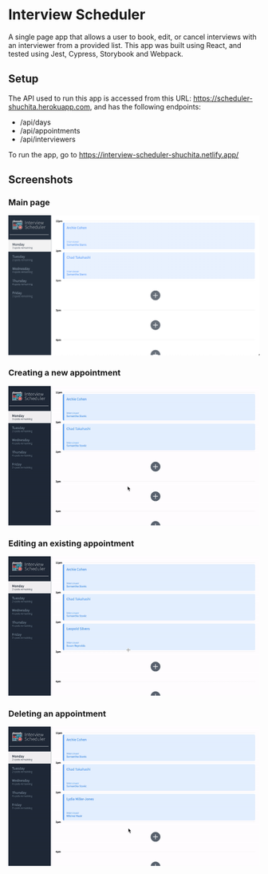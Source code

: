 # Interview Scheduler

A single page app that allows a user to book, edit, or cancel interviews with an interviewer from a provided list. This app was built using React, and tested using Jest, Cypress, Storybook and Webpack.

## Setup

The API used to run this app is accessed from this URL: https://scheduler-shuchita.herokuapp.com, and has the following endpoints:
- /api/days
- /api/appointments
- /api/interviewers

To run the app, go to https://interview-scheduler-shuchita.netlify.app/

## Screenshots

### Main page

!["Main page"](https://github.com/shuchitama/scheduler/blob/master/docs/main_view.png?raw=true)

### Creating a new appointment

!["Creating a new appointment"](https://github.com/shuchitama/scheduler/blob/master/docs/book.gif?raw=true)

### Editing an existing appointment

!["Editing an appointment"](https://github.com/shuchitama/scheduler/blob/master/docs/edit.gif?raw=true)

### Deleting an appointment

!["Deleting an appointment"](https://github.com/shuchitama/scheduler/blob/master/docs/delete.gif?raw=true)
